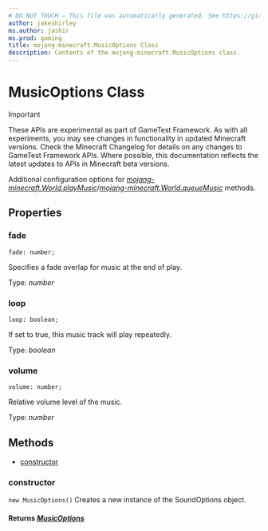 ```yaml
---
# DO NOT TOUCH — This file was automatically generated. See https://github.com/Mojang/MinecraftApiDocsGenerator to modify descriptions, examples, etc.
author: jakeshirley
ms.author: jashir
ms.prod: gaming
title: mojang-minecraft.MusicOptions Class
description: Contents of the mojang-minecraft.MusicOptions class.
---
```

# MusicOptions Class
>[!IMPORTANT]
>These APIs are experimental as part of GameTest Framework. As with all experiments, you may see changes in functionality in updated Minecraft versions. Check the Minecraft Changelog for details on any changes to GameTest Framework APIs. Where possible, this documentation reflects the latest updates to APIs in Minecraft beta versions.

Additional configuration options for [*mojang-minecraft.World.playMusic*](../mojang-minecraft/World.md#playmusic)/[*mojang-minecraft.World.queueMusic*](../mojang-minecraft/World.md#queuemusic) methods.

## Properties

### **fade**
`fade: number;`

Specifies a fade overlap for music at the end of play.

Type: *number*

### **loop**
`loop: boolean;`

If set to true, this music track will play repeatedly.

Type: *boolean*

### **volume**
`volume: number;`

Relative volume level of the music.

Type: *number*

## Methods
- [constructor](#constructor)

### **constructor**
`
new MusicOptions()
`
Creates a new instance of the SoundOptions object.

#### **Returns** [*MusicOptions*](MusicOptions.md)
